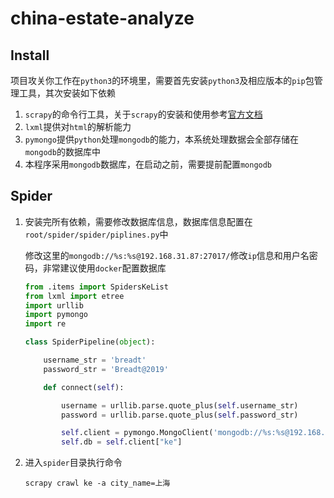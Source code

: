 # china-estate-analyze

## Install

项目攻关你工作在`python3`的环境里，需要首先安装`python3`及相应版本的`pip`包管理工具，其次安装如下依赖

1. `scrapy`的命令行工具，关于`scrapy`的安装和使用参考[官方文档](https://scrapy.org/)
2. `lxml`提供对`html`的解析能力
3. `pymongo`提供`python`处理`mongodb`的能力，本系统处理数据会全部存储在`mongodb`的数据库中
4. 本程序采用`mongodb`数据库，在启动之前，需要提前配置`mongodb`

## Spider

1. 安装完所有依赖，需要修改数据库信息，数据库信息配置在`root/spider/spider/piplines.py`中

   修改这里的`mongodb://%s:%s@192.168.31.87:27017/`修改`ip`信息和用户名密码，非常建议使用`docker`配置数据库

   ```python
   from .items import SpidersKeList
   from lxml import etree
   import urllib
   import pymongo
   import re
   
   class SpiderPipeline(object):
   
       username_str = 'breadt'
       password_str = 'Breadt@2019'
   
       def connect(self):
   
           username = urllib.parse.quote_plus(self.username_str)
           password = urllib.parse.quote_plus(self.password_str)
   
           self.client = pymongo.MongoClient('mongodb://%s:%s@192.168.31.87:27017/' % (username, password))
           self.db = self.client["ke"]
   ```

2. 进入`spider`目录执行命令

   ```shell
   scrapy crawl ke -a city_name=上海
   ```

   


